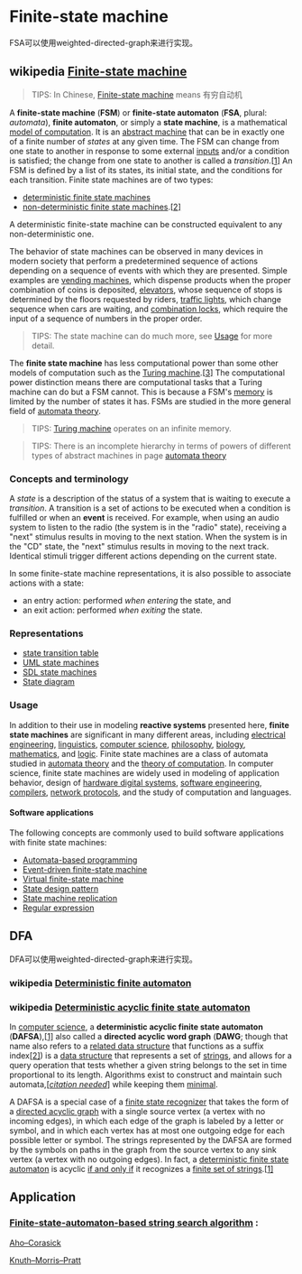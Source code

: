 # Finite-state machine

FSA可以使用weighted-directed-graph来进行实现。



## wikipedia [Finite-state machine](https://en.wikipedia.org/wiki/Finite-state_machine)

> TIPS: In Chinese, [Finite-state machine](https://en.wikipedia.org/wiki/Finite-state_machine) means 有穷自动机

A **finite-state machine** (**FSM**) or **finite-state automaton** (**FSA**, plural: *automata*), **finite automaton**, or simply a **state machine**, is a mathematical [model of computation](https://en.wikipedia.org/wiki/Model_of_computation). It is an [abstract machine](https://en.wikipedia.org/wiki/Abstract_machine) that can be in exactly one of a finite number of *states* at any given time. The FSM can change from one state to another in response to some external [inputs](https://en.wikipedia.org/wiki/Input_(computer_science)) and/or a condition is satisfied; the change from one state to another is called a *transition*.[[1\]](https://en.wikipedia.org/wiki/Finite-state_machine#cite_note-1) An FSM is defined by a list of its states, its initial state, and the conditions for each transition. Finite state machines are of two types:

- [deterministic finite state machines](https://en.wikipedia.org/wiki/Deterministic_finite_automaton) 
- [non-deterministic finite state machines](https://en.wikipedia.org/wiki/Nondeterministic_finite_automaton).[[2\]](https://en.wikipedia.org/wiki/Finite-state_machine#cite_note-2) 

A deterministic finite-state machine can be constructed equivalent to any non-deterministic one.

The behavior of state machines can be observed in many devices in modern society that perform a predetermined sequence of actions depending on a sequence of events with which they are presented. Simple examples are [vending machines](https://en.wikipedia.org/wiki/Vending_machine), which dispense products when the proper combination of coins is deposited, [elevators](https://en.wikipedia.org/wiki/Elevator), whose sequence of stops is determined by the floors requested by riders, [traffic lights](https://en.wikipedia.org/wiki/Traffic_light), which change sequence when cars are waiting, and [combination locks](https://en.wikipedia.org/wiki/Combination_lock), which require the input of a sequence of numbers in the proper order.

> TIPS: The state machine can do much more, see [Usage](#Usage) for more detail.

The **finite state machine** has less computational power than some other models of computation such as the [Turing machine](https://en.wikipedia.org/wiki/Turing_machine).[[3\]](https://en.wikipedia.org/wiki/Finite-state_machine#cite_note-Belzer-3) The computational power distinction means there are computational tasks that a Turing machine can do but a FSM cannot. This is because a FSM's [memory](https://en.wikipedia.org/wiki/Computer_memory) is limited by the number of states it has. FSMs are studied in the more general field of [automata theory](https://en.wikipedia.org/wiki/Automata_theory).

> TIPS:  [Turing machine](https://en.wikipedia.org/wiki/Turing_machine) operates on an infinite memory.

> TIPS: There is an incomplete hierarchy in terms of powers of different types of abstract machines in page [automata theory](https://en.wikipedia.org/wiki/Automata_theory)



### Concepts and terminology

A *state* is a description of the status of a system that is waiting to execute a *transition*. A transition is a set of actions to be executed when a condition is fulfilled or when an **event** is received. For example, when using an audio system to listen to the radio (the system is in the "radio" state), receiving a "next" stimulus results in moving to the next station. When the system is in the "CD" state, the "next" stimulus results in moving to the next track. Identical stimuli trigger different actions depending on the current state.

In some finite-state machine representations, it is also possible to associate actions with a state:

- an entry action: performed *when entering* the state, and
- an exit action: performed *when exiting* the state.

### Representations

- [state transition table](https://en.wikipedia.org/wiki/State_transition_table)  
- [UML state machines](https://en.wikipedia.org/wiki/UML_state_machine)  
- [SDL state machines](https://en.wikipedia.org/wiki/Specification_and_Description_Language)
- [State diagram](https://en.wikipedia.org/wiki/State_diagram)



### Usage

In addition to their use in modeling **reactive systems** presented here, **finite state machines** are significant in many different areas, including [electrical engineering](https://en.wikipedia.org/wiki/Electrical_engineering), [linguistics](https://en.wikipedia.org/wiki/Linguistics), [computer science](https://en.wikipedia.org/wiki/Computer_science), [philosophy](https://en.wikipedia.org/wiki/Philosophy), [biology](https://en.wikipedia.org/wiki/Biology), [mathematics](https://en.wikipedia.org/wiki/Mathematic), and [logic](https://en.wikipedia.org/wiki/Logic). Finite state machines are a class of automata studied in [automata theory](https://en.wikipedia.org/wiki/Automata_theory) and the [theory of computation](https://en.wikipedia.org/wiki/Theory_of_computation). In computer science, finite state machines are widely used in modeling of application behavior, design of [hardware digital systems](https://en.wikipedia.org/wiki/Digital_electronics), [software engineering](https://en.wikipedia.org/wiki/Software_engineering), [compilers](https://en.wikipedia.org/wiki/Compiler), [network protocols](https://en.wikipedia.org/wiki/Network_protocol), and the study of computation and languages. 

#### Software applications

The following concepts are commonly used to build software applications with finite state machines: 

- [Automata-based programming](https://en.wikipedia.org/wiki/Automata-based_programming)
- [Event-driven finite-state machine](https://en.wikipedia.org/wiki/Event-driven_finite-state_machine)
- [Virtual finite-state machine](https://en.wikipedia.org/wiki/Virtual_finite-state_machine)
- [State design pattern](https://en.wikipedia.org/wiki/State_pattern)
- [State machine replication](https://en.wikipedia.org/wiki/State_machine_replication)
- [Regular expression](https://en.wikipedia.org/wiki/Regular_expression)



## DFA

DFA可以使用weighted-directed-graph来进行实现。



### wikipedia [Deterministic finite automaton](https://en.wikipedia.org/wiki/Deterministic_finite_automaton)



### wikipedia [Deterministic acyclic finite state automaton](https://en.wikipedia.org/wiki/Deterministic_acyclic_finite_state_automaton)

In [computer science](https://en.wikipedia.org/wiki/Computer_science), a **deterministic acyclic finite state automaton** (**DAFSA**),[[1\]](https://en.wikipedia.org/wiki/Deterministic_acyclic_finite_state_automaton#cite_note-daciuk-1) also called a **directed acyclic word graph** (**DAWG**; though that name also refers to a [related data structure](https://en.wikipedia.org/wiki/Suffix_automaton) that functions as a suffix index[[2\]](https://en.wikipedia.org/wiki/Deterministic_acyclic_finite_state_automaton#cite_note-2)) is a [data structure](https://en.wikipedia.org/wiki/Data_structure) that represents a set of [strings](https://en.wikipedia.org/wiki/String_(computer_science)), and allows for a query operation that tests whether a given string belongs to the set in time proportional to its length. Algorithms exist to construct and maintain such automata,[*[citation needed](https://en.wikipedia.org/wiki/Wikipedia:Citation_needed)*] while keeping them [minimal](https://en.wikipedia.org/wiki/DFA_minimization).

A DAFSA is a special case of a [finite state recognizer](https://en.wikipedia.org/wiki/Finite_state_recognizer) that takes the form of a [directed acyclic graph](https://en.wikipedia.org/wiki/Directed_acyclic_graph) with a single source vertex (a vertex with no incoming edges), in which each edge of the graph is labeled by a letter or symbol, and in which each vertex has at most one outgoing edge for each possible letter or symbol. The strings represented by the DAFSA are formed by the symbols on paths in the graph from the source vertex to any sink vertex (a vertex with no outgoing edges). In fact, a [deterministic finite state automaton](https://en.wikipedia.org/wiki/Deterministic_finite_state_automaton) is acyclic [if and only if](https://en.wikipedia.org/wiki/If_and_only_if) it recognizes a [finite set of strings](https://en.wikipedia.org/wiki/Finite_language).[[1\]](https://en.wikipedia.org/wiki/Deterministic_acyclic_finite_state_automaton#cite_note-daciuk-1)





## Application

### [Finite-state-automaton-based string search algorithm](https://en.wikipedia.org/wiki/String-searching_algorithm#Finite-state-automaton-based_search) : 

[Aho–Corasick](https://en.wikipedia.org/wiki/Aho–Corasick_algorithm) 

[Knuth–Morris–Pratt](https://en.wikipedia.org/wiki/Knuth–Morris–Pratt_algorithm) 
